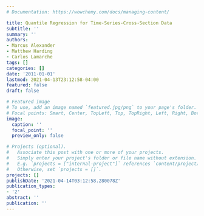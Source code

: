 ```yaml
---
# Documentation: https://wowchemy.com/docs/managing-content/

title: Quantile Regression for Time-Series-Cross-Section Data
subtitle: ''
summary: ''
authors:
- Marcus Alexander
- Matthew Harding
- Carlos Lamarche
tags: []
categories: []
date: '2011-01-01'
lastmod: 2021-04-13T23:12:58-04:00
featured: false
draft: false

# Featured image
# To use, add an image named `featured.jpg/png` to your page's folder.
# Focal points: Smart, Center, TopLeft, Top, TopRight, Left, Right, BottomLeft, Bottom, BottomRight.
image:
  caption: ''
  focal_point: ''
  preview_only: false

# Projects (optional).
#   Associate this post with one or more of your projects.
#   Simply enter your project's folder or file name without extension.
#   E.g. `projects = ["internal-project"]` references `content/project/deep-learning/index.md`.
#   Otherwise, set `projects = []`.
projects: []
publishDate: '2021-04-14T03:12:58.280078Z'
publication_types:
- '2'
abstract: ''
publication: ''
---
```

